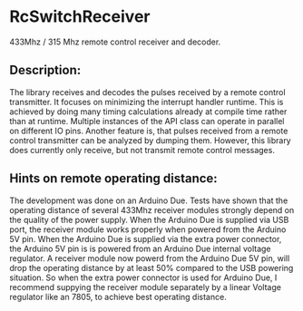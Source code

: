 # RcSwitchReceiver
433Mhz / 315 Mhz remote control receiver and decoder.

## Description:
The library receives and decodes the pulses received by a remote control transmitter. It focuses on minimizing the interrupt
handler runtime. This is achieved by doing many timing calculations already at compile time rather than at runtime. 
Multiple instances of the API class can operate in parallel on different IO pins.
Another feature is, that pulses received from a remote control transmitter can be analyzed by dumping them.
However, this library does currently only receive, but not transmit remote control messages.

## Hints on remote operating distance:
The development was done on an Arduino Due. Tests have shown that the operating distance of several 433Mhz receiver modules 
strongly depend on the quality of the power supply. When the Arduino Due is supplied via USB port, the receiver module works 
properly when powered from the Arduino 5V pin. When the Arduino Due is supplied via the extra power connector, the Arduino 
5V pin is is powered from an Arduino Due internal voltage regulator. A receiver module now powerd from the Arduino 
Due 5V pin, will drop the operating distance by at least 50% compared to the USB powering situation. So when the extra power 
connector is used for Arduino Due, I recommend suppying the receiver module separately by a linear Voltage regulator like an 
7805, to achieve best operating distance.
